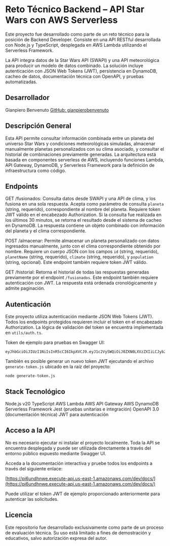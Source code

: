 # Reto Técnico Backend – API Star Wars con AWS Serverless

Este proyecto fue desarrollado como parte de un reto técnico para la posición de Backend Developer. Consiste en una API RESTful desarrollada con Node.js y TypeScript, desplegada en AWS Lambda utilizando el Serverless Framework.

La API integra datos de la Star Wars API (SWAPI) y una API meteorológica para producir un modelo de datos combinado. La solución incluye autenticación con JSON Web Tokens (JWT), persistencia en DynamoDB, cacheo de datos, documentación técnica con OpenAPI, y pruebas automatizadas.

## Desarrollador

Gianpiero Benvenuto
[GitHub: gianpierobenvenuto](https://github.com/gianpierobenvenuto)

## Descripción General

Esta API permite consultar información combinada entre un planeta del universo Star Wars y condiciones meteorológicas simuladas, almacenar manualmente planetas personalizados con su clima asociado, y consultar el historial de combinaciones previamente generadas. La arquitectura está basada en componentes serverless de AWS, incluyendo funciones Lambda, API Gateway, DynamoDB, y Serverless Framework para la definición de infraestructura como código.

## Endpoints

GET /fusionados: Consulta datos desde SWAPI y una API de clima, y los fusiona en una sola respuesta. Acepta como parámetro de consulta `planeta` (string, requerido), correspondiente al nombre del planeta. Requiere token JWT válido en el encabezado Authorization. Si la consulta fue realizada en los últimos 30 minutos, se retorna el resultado desde el sistema de cacheo en DynamoDB. La respuesta contiene un objeto combinado con información del planeta y el clima correspondiente.

POST /almacenar: Permite almacenar un planeta personalizado con datos ingresados manualmente, junto con el clima correspondiente obtenido por nombre. Requiere un cuerpo JSON con los campos `id` (string, requerido), `planetName` (string, requerido), `climate` (string, requerido), y `population` (string, opcional). Este endpoint también requiere token JWT válido.

GET /historial: Retorna el historial de todas las respuestas generadas previamente por el endpoint `/fusionados`. Este endpoint también requiere autenticación con JWT. La respuesta está ordenada cronológicamente y admite paginación.

## Autenticación

Este proyecto utiliza autenticación mediante JSON Web Tokens (JWT). Todos los endpoints protegidos requieren incluir el token en el encabezado Authorization. La lógica de validación del token se encuentra implementada en `utils/auth.ts`.

Token de ejemplo para pruebas en Swagger UI:

```
eyJhbGciOiJIUzI1NiIsInR5cCI6IkpXVCJ9.eyJ1c2VySWQiOiJ0ZXN0LXVzZXIiLCJyb2xlIjoiYWRtaW4iLCJpYXQiOjE3NDc1MzM2Mjl9.998nuhaNHvaYuYWmAmxMCED3EkDRQGwOTl8MhW2BVWk
```

También es posible generar un nuevo token JWT ejecutando el archivo `generate-token.js` ubicado en la raíz del proyecto:

```
node generate-token.js
```

## Stack Tecnológico

Node.js v20
TypeScript
AWS Lambda
AWS API Gateway
AWS DynamoDB
Serverless Framework
Jest (pruebas unitarias e integración)
OpenAPI 3.0 (documentación técnica)
JWT para autenticación

## Acceso a la API

No es necesario ejecutar ni instalar el proyecto localmente. Toda la API se encuentra desplegada y puede ser utilizada directamente a través del entorno público expuesto mediante Swagger UI.

Acceda a la documentación interactiva y pruebe todos los endpoints a través del siguiente enlace:

[https://pi6undhnwe.execute-api.us-east-1.amazonaws.com/dev/docs/](https://pi6undhnwe.execute-api.us-east-1.amazonaws.com/dev/docs/)

Puede utilizar el token JWT de ejemplo proporcionado anteriormente para autenticar las solicitudes.

## Licencia

Este repositorio fue desarrollado exclusivamente como parte de un proceso de evaluación técnica. Su uso está limitado a fines de demostración y educativos, salvo autorización expresa del autor.
